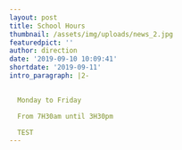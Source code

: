 ```yaml
---
layout: post
title: School Hours
thumbnail: /assets/img/uploads/news_2.jpg
featuredpict: ''
author: direction
date: '2019-09-10 10:09:41'
shortdate: '2019-09-11'
intro_paragraph: |2-
    

  Monday to Friday  

  From 7H30am until 3H30pm  

  TEST
---
```


